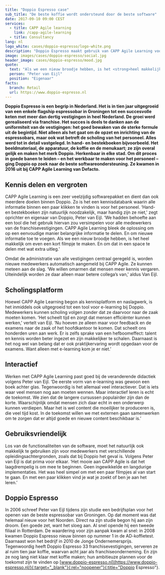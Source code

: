 ```yaml
---
title: "Doppio Espresso case"
sub_title: "De beste koffie wordt ondersteund door de beste software"
date: 2017-09-10 09:00 CEST
services:
  - title: CAPP Agile learning
    link: /capp-agile-learning
  - title: Consultancy
lang: nl
logo_white: cases/doppio-espresso/logo-white.png
description: "Doppio Espresso maakt gebruik van CAPP Agile Learning voor het delen van kennis en performance support. Lees wat ze dat heeft opgeleverd in deze casus."
image: images/cases/doppio-espresso/social.jpg
header_image: cases/doppio-espresso/mood.jpg
quote:
  text: "Als we een nieuw broodje hebben, is het <strong>heel makkelijk</strong> om even een kort filmpje te maken. En om dat in een space te delen met wat extra uitleg."
  person: "Peter van Eijl"
  position: "Eigenaar"
facts:
  branch: Retail
  url: https://www.doppio-espresso.nl
---
```


**Doppio Espresso is een begrip in Nederland. Het is in tien jaar uitgegroeid van een enkele flagship espressobar in Groningen tot een succesvolle keten met meer dan dertig vestigingen in heel Nederland. De groei werd gerealiseerd via franchise. Het succes is deels te danken aan de uniformiteit van de vestigingen: het goed bewaken van de sterke formule uit de begintijd. Niet alleen als het gaat om de opzet en inrichting van de espressobars, maar ook wat betreft de scholing van het personeel. Alles werd tot in detail vastgelegd. In hand- en bestekboeken bijvoorbeeld. Het beeldmateriaal, de apparatuur, de koffie en de menukaart; ze zijn overal gelijk en maken het merk Doppio. Herkenbaar in elke stad. Om dit proces in goede banen te leiden – en het werkbaar te maken voor het personeel – ging Doppio op zoek naar de beste softwareondersteuning. Ze kwamen in 2016 uit bij CAPP Agile Learning van Defacto.**

## Kennis delen en vergroten

CAPP Agile Learning is een zeer veelzijdig softwarepakket en dient dan ook meerdere doelen binnen Doppio. Zo is het een kennisdatabank waarin alle informatie binnen een paar klikken te vinden is voor het personeel. ‘Hand- en bestekboeken zijn natuurlijk noodzakelijk, maar handig zijn ze niet,' zegt oprichter en eigenaar van Doppio, Peter van Eijl. ‘We hadden behoefte aan een tool die het gebruik hiervan zou versimpelen voor alle medewerkers van de franchisevestigingen. CAPP Agile Learning bleek de oplossing om op een eenvoudige manier belangrijke informatie te delen. En om nieuwe informatie toe te voegen. Als we een nieuw broodje hebben, is het heel makkelijk om even een kort filmpje te maken. En om dat in een space te delen met wat extra uitleg.’

Omdat de administratie van alle vestigingen centraal geregeld is, worden nieuwe medewerkers automatisch aangemeld bij CAPP Agile. Ze kunnen meteen aan de slag. ‘We willen omarmen dat mensen meer kennis vergaren. Uiteindelijk worden ze daar alleen maar betere collega’s van,' aldus Van Eijl.

## Scholingsplatform

Hoewel CAPP Agile Learning begon als kennisplatform en naslagwerk, is het inmiddels ook uitgegroeid tot een tool voor e-learning bij Doppio. Medewerkers kunnen scholing volgen zonder dat ze daarvoor naar de zaak moeten komen. ‘Het scheelt tijd en zorgt dat mensen efficiënter kunnen werken,' vertelt van Eijl. ‘Nu hoeven ze alleen maar voor feedback en de examens naar de zaak of het hoofdkantoor te komen. Dat scheelt ons honderden uren aan werk. Er is zelfs sprake van een hefboomeffect: talent en kennis worden beter ingezet en zijn makkelijker te schalen. Daarnaast is het nog wel van belang dat er ook praktijkervaring wordt opgedaan voor de examens. Want alleen met e-learning kom je er niet.’

## Interactief

Werken met CAPP Agile Learning past goed bij de veranderende didactiek volgens Peter van Eijl. ‘De eerste vorm van e-learning was gewoon een boek achter glas. Tegenwoordig is het allemaal veel interactiever. Dat is iets waar veel mensen nog aan moeten wennen. Maar interactief leren is echt de toekomst. We zien dat de langere cursussen populairder zijn dan de korte. Waarschijnlijk omdat mensen zich daar echt in een onderwerp kunnen verdiepen. Maar het is wel content die moeilijker te produceren is, die veel tijd kost. In de toekomst willen we met externen gaan samenwerken om te zorgen dat er altijd goede en nieuwe content beschikbaar is.’

## Gebruiksvriendelijk

Los van de functionaliteiten van de software, moet het natuurlijk ook makkelijk te gebruiken zijn voor medewerkers met verschillende opleidingsachtergronden, zoals dat bij Doppio het geval is. Volgens Peter van Eijl is dat prima voor elkaar. ‘Het mooie aan CAPP Agile is dat het laagdrempelig is om mee te beginnen. Geen ingewikkelde en langdurige implementaties. Het was heel simpel om met een paar filmpjes al van start te gaan. En met een paar klikken vind je wat je zoekt of ben je aan het leren.’

## Doppio Espresso

In 2006 schreef Peter van Eijl tijdens zijn studie een bedrijfsplan voor het openen van de beste espressobar van Groningen. Op dat moment was dat helemaal nieuw voor het Noorden. Direct na zijn studie begon hij aan zijn droom. Een goede zet, want het sloeg aan. Al snel opende hij een tweede filiaal in Rotterdam. De waardering voor zijn aanpak kwam al snel: in 2008 kwamen Doppio Espresso nieuw binnen op nummer 1 in de AD-koffietest. Daarnaast won het bedrijf in 2010 de Jonge Ondernemersprijs. Tegenwoordig heeft Doppio Espresso 33 franchisevestigingen, serveren ze al ruim tien jaar koffie, waarvan acht jaar als franchiseonderneming. En zijn ze nog lang niet klaar met koffie maken; hun ambitieuze plannen voor de toekomst zijn te vinden op [www.doppio-espresso.nl](https://www.doppio-espresso.nl/){:target="_blank"}{:rel="noopener"}{:title="Doppio Espresso"}.
